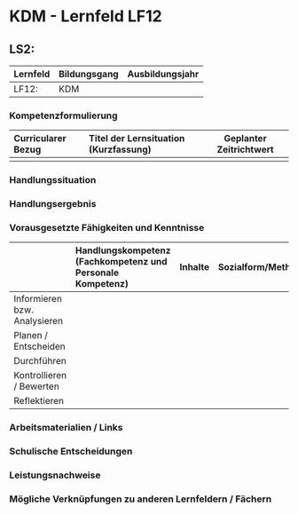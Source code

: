 # KDM - Lernfeld LF12

## LS2: <!--titelLernsitation--> <!--titelLernsitation-->

| Lernfeld | Bildungsgang | Ausbildungsjahr |
| :--- | :--- | :---: |
| LF12:</br> | KDM | <!--aj--> <!--aj--> |

### Kompetenzformulierung

<!--Kompetenzformulierung-->
<!--Kompetenzformulierung-->

| Curricularer Bezug | Titel der Lernsituation (Kurzfassung) | Geplanter Zeitrichtwert |
| :--- | :--- | :---: |
| <!--curricularerBezug--> <!--curricularerBezug-->| <!--lsKurzfassung--> <!--lsKurzfassung--> | <!--lsZeit--> <!--lsZeit--> |

### Handlungssituation

### Handlungsergebnis

<div style="page-break-after: always;"></div>

### Vorausgesetzte Fähigkeiten und Kenntnisse

| | Handlungskompetenz</br>(Fachkompetenz und Personale Kompetenz) | Inhalte | Sozialform/Methoden |
| :--- | :--- | :--- | :--- |
| Informieren bzw. Analysieren |  | |  |
| Planen / Entscheiden | |  |  |
| Durchführen | | |  |
| Kontrollieren / Bewerten | | |  |
| Reflektieren |  | | |

### Arbeitsmaterialien / Links

### Schulische Entscheidungen

### Leistungsnachweise

### Mögliche Verknüpfungen zu anderen Lernfeldern / Fächern
